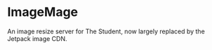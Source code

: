 # ImageMage

An image resize server for The Student, now largely replaced by the Jetpack image CDN.
